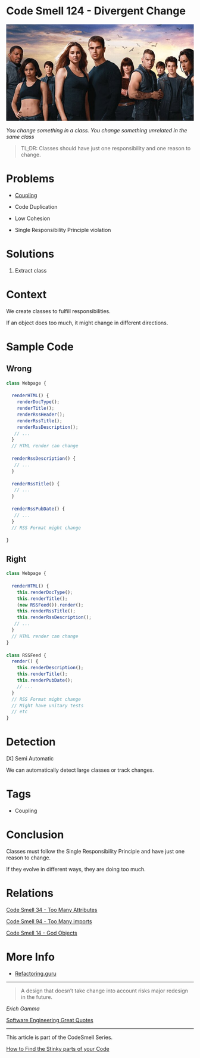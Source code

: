 # Code Smell 124 - Divergent Change

![Code Smell 124 - Divergent Change](Code%20Smell%20124%20-%20Divergent%20Change.jpg)

*You change something in a class. You change something unrelated in the same class*

> TL;DR: Classes should have just one responsibility and one reason to change.

# Problems

- [Coupling](https://github.com/mcsee/Software-Design-Articles/tree/main/Articles/Theory/Coupling%20-%20The%20one%20and%20only%20software%20design%20problem/readme.md)

- Code Duplication

- Low Cohesion

- Single Responsibility Principle violation

# Solutions

1. Extract class

# Context

We create classes to fulfill responsibilities.

If an object does too much, it might change in different directions.

# Sample Code

## Wrong

[Gist Url]: # (https://gist.github.com/mcsee/398ed708b96ddabe79971b98edefce4a)
```javascript
class Webpage {
  
  renderHTML() {
    renderDocType();
    renderTitle();
    renderRssHeader();
    renderRssTitle();
    renderRssDescription();
   // ...
  }
  // HTML render can change

  renderRssDescription() {
   // ...
  }

  renderRssTitle() {
   // ...
  }

  renderRssPubDate() {
   // ...
  }
  // RSS Format might change

}
```

## Right

[Gist Url]: # (https://gist.github.com/mcsee/cb5736ef2d43863b8cae0ff060c1317a)
```javascript
class Webpage {
  
  renderHTML() {
    this.renderDocType();
    this.renderTitle();
    (new RSSFeed()).render();
    this.renderRssTitle();
    this.renderRssDescription();
   // ...
  }
  // HTML render can change
}

class RSSFeed {
  render() {
    this.renderDescription();
    this.renderTitle();
    this.renderPubDate();
    // ...
  }  
  // RSS Format might change
  // Might have unitary tests
  // etc
}
```

# Detection

[X] Semi Automatic

We can automatically detect large classes or track changes.

# Tags

- Coupling

# Conclusion

Classes must follow the Single Responsibility Principle and have just one reason to change.

If they evolve in different ways, they are doing too much.

# Relations

[Code Smell 34 - Too Many Attributes](https://github.com/mcsee/Software-Design-Articles/tree/main/Articles/Code%20Smells/Code%20Smell%2034%20-%20Too%20Many%20Attributes/readme.md)

[Code Smell 94 - Too Many imports](https://github.com/mcsee/Software-Design-Articles/tree/main/Articles/Code%20Smells/Code%20Smell%2094%20-%20Too%20Many%20imports/readme.md)

[Code Smell 14 - God Objects](https://github.com/mcsee/Software-Design-Articles/tree/main/Articles/Code%20Smells/Code%20Smell%2014%20-%20God%20Objects/readme.md)

# More Info

- [Refactoring.guru](https://refactoring.guru/es/smells/divergent-change)

* * *

> A design that doesn’t take change into account risks major redesign in the future.

_Erich Gamma_
 
[Software Engineering Great Quotes](https://github.com/mcsee/Software-Design-Articles/tree/main/Articles/Quotes/Software%20Engineering%20Great%20Quotes/readme.md)

* * *

This article is part of the CodeSmell Series.

[How to Find the Stinky parts of your Code](https://github.com/mcsee/Software-Design-Articles/tree/main/Articles/Code%20Smells/How%20to%20Find%20the%20Stinky%20parts%20of%20your%20Code/readme.md)